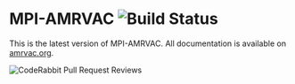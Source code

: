 # MPI-AMRVAC ![Build Status](https://travis-ci.org/amrvac/amrvac.svg?branch=master)

This is the latest version of MPI-AMRVAC. All documentation is available on [amrvac.org](http://amrvac.org/).

![CodeRabbit Pull Request Reviews](https://img.shields.io/coderabbit/prs/github/donghuison/amrvac?utm_source=oss&utm_medium=github&utm_campaign=donghuison%2Famrvac&labelColor=171717&color=FF570A&link=https%3A%2F%2Fcoderabbit.ai&label=CodeRabbit+Reviews)
